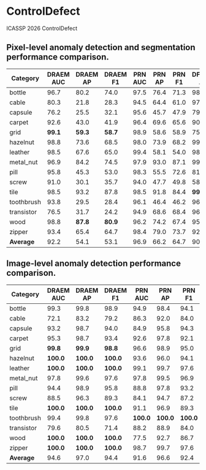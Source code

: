 # ControlDefect
ICASSP 2026 ControlDefect

## Pixel-level anomaly detection and segmentation performance comparison.

| Category   | DRAEM AUC | DRAEM AP | DRAEM F1 | PRN AUC | PRN AP | PRN F1 | DFMGAN AUC | DFMGAN AP | DFMGAN F1 | AnoDiff AUC | AnoDiff AP | AnoDiff F1 | Ours AUC | Ours AP | Ours F1 |
|------------|-----------|----------|----------|---------|--------|--------|------------|-----------|-----------|-------------|------------|------------|----------|---------|---------|
| bottle     | 96.7      | 80.2     | 74.0     | 97.5    | 76.4   | 71.3   | 98.9       | **90.2**  | 83.9      | **99.4**    | **94.1**   | **87.3**   | 99.1     | 88.3    | 88.3    |
| cable      | 80.3      | 21.8     | 28.3     | 94.5    | 64.4   | 61.0   | 97.2       | 81.0      | 75.4      | **99.2**    | **90.8**   | **83.5**   | 91.6     | 62.1    | 62.1    |
| capsule    | 76.2      | 25.5     | 32.1     | 95.6    | 45.7   | 47.9   | 79.2       | 26.0      | 35.0      | **98.8**    | **57.2**   | **59.8**   | 95.0     | 36.4    | 36.4    |
| carpet     | 92.6      | 43.0     | 41.9     | 96.4    | 69.6   | 65.6   | 90.6       | 33.4      | 38.1      | 98.6        | 81.2       | 74.6       | **99.5** | **87.5**| **87.5**|
| grid       | **99.1**  | **59.3** | **58.7** | 98.9    | 58.6   | 58.9   | 75.2       | 14.3      | 20.5      | 98.3        | 52.9       | 54.6       | 98.9     | 55.1    | 55.1    |
| hazelnut   | 98.8      | 73.6     | 68.5     | 98.0    | 73.9   | 68.2   | 99.7       | 95.2      | 89.5      | **99.8**    | **96.5**   | **90.6**   | 98.8     | 79.7    | 79.7    |
| leather    | 98.5      | 67.6     | 65.0     | 99.4    | 58.1   | 54.0   | 98.5       | 68.7      | 66.7      | 99.8        | 79.6       | 71.0       | **99.9** | **88.3**| **88.3**|
| metal_nut  | 96.9      | 84.2     | 74.5     | 97.9    | 93.0   | 87.1   | 99.3       | **98.1**  | 94.5      | **99.8**    | 98.7       | 94.0       | 99.6     | 97.8    | **97.8**|
| pill       | 95.8      | 45.3     | 53.0     | 98.3    | 55.5   | 72.6   | 81.2       | 67.8      | 72.6      | **99.8**    | **97.0**   | **90.8**   | 93.6     | 52.3    | 52.3    |
| screw      | 91.0      | 30.1     | 35.7     | 94.0    | 47.7   | 49.8   | 58.8       | 2.2       | 5.3       | **97.0**    | **51.8**   | **50.9**   | 92.0     | 2.4     | 2.4     |
| tile       | 98.5      | 93.2     | 87.8     | 98.5    | 91.8   | 84.4   | **99.5**   | **97.1**  | 91.6      | 99.2        | 93.9       | 86.2       | 99.4     | 96.8    | **96.8**|
| toothbrush | 93.8      | 29.5     | 28.4     | 96.1    | 46.4   | 46.2   | 96.4       | 75.9      | 72.6      | **99.2**    | 76.5       | 73.4       | 99.1     | **77.0**| **77.0**|
| transistor | 76.5      | 31.7     | 24.2     | 94.9    | 68.6   | 68.4   | 96.2       | 81.2      | 77.0      | **99.3**    | **92.6**   | **85.7**   | 98.6     | 86.6    | 86.6    |
| wood       | 98.8      | **87.8** | **80.9** | 96.2    | 74.2   | 67.4   | 95.3       | 70.7      | 65.8      | **98.9**    | 84.6       | 74.5       | 98.1     | 80.3    | 80.3    |
| zipper     | 93.4      | 65.4     | 64.7     | 98.4    | 79.0   | 73.7   | 92.9       | 65.6      | 64.9      | 99.4        | 86.0       | 79.2       | **99.8** | **91.4**| **91.4**|
| **Average**| 92.2      | 54.1     | 53.1     | 96.9    | 66.2   | 64.7   | 90.0       | 62.7      | 62.1      | **99.1**    | **81.4**   | **76.3**   | 97.5     | 72.1    | 72.1    |


## Image-level anomaly detection performance comparison.

| Category   | DRAEM AUC | DRAEM AP | DRAEM F1 | PRN AUC | PRN AP | PRN F1 | DFMGAN AUC | DFMGAN AP | DFMGAN F1 | AnoDiff AUC | AnoDiff AP | AnoDiff F1 | Ours AUC | Ours AP | Ours F1 |
|------------|-----------|----------|----------|---------|--------|--------|------------|-----------|-----------|-------------|------------|------------|----------|---------|---------|
| bottle     | 99.3      | 99.8     | 98.9     | 94.9    | 98.4   | 94.1   | 99.3       | 99.8      | 97.7      | 99.8        | 99.9       | 98.9       | **100.0**| **100.0**| **100.0**|
| cable      | 72.1      | 83.2     | 79.2     | 86.3    | 92.0   | 84.0   | 95.9       | 97.8      | 93.8      | **100.0**   | **100.0**  | **100.0**  | 85.7     | 89.7    | 77.7    |
| capsule    | 93.2      | 98.7     | 94.0     | 84.9    | 95.8   | 94.3   | 92.8       | 98.5      | 94.5      | **99.7**    | **99.9**   | **98.7**   | 68.5     | 88.5    | 88.2    |
| carpet     | 95.3      | 98.7     | 93.4     | 92.6    | 97.8   | 92.1   | 67.9       | 87.9      | 87.3      | 96.7        | 98.8       | 94.3       | **99.6** | **99.8**| **99.2**|
| grid       | **99.8**  | **99.9** | **98.8** | 96.6    | 98.9   | 95.0   | 73.0       | 90.4      | 85.4      | 98.4        | 99.5       | 98.7       | 99.3     | 99.6    | 97.4    |
| hazelnut   | **100.0** | **100.0**| **100.0**| 93.6    | 96.0   | 94.1   | 99.9       | **100.0** | 99.0      | 99.8        | 99.9       | 98.9       | 91.0     | 94.6    | 87.4    |
| leather    | **100.0** | **100.0**| **100.0**| 99.1    | 99.7   | 97.6   | 99.9       | **100.0** | 99.2      | **100.0**   | **100.0**  | **100.0**  | 99.9     | 99.9    | 99.2    |
| metal_nut  | 97.8      | 99.6     | 97.6     | 97.8    | 99.5   | 96.9   | 99.3       | 99.8      | 99.2      | **100.0**   | **100.0**  | **100.0**  | 99.8     | 99.9    | 99.2    |
| pill       | 94.4      | 98.9     | 95.8     | 88.8    | 97.8   | 93.2   | 68.7       | 91.7      | 91.4      | **98.0**    | **99.6**   | **97.0**   | 87.9     | 96.5    | 89.6    |
| screw      | 88.5      | 96.3     | 89.3     | 84.1    | 94.7   | 87.2   | 22.3       | 64.7      | 85.3      | 96.8        | 97.9       | 95.5       | **99.1** | **99.6**| **96.9**|
| tile       | **100.0** | **100.0**| **100.0**| 91.1    | 96.9   | 89.3   | **100.0**  | **100.0** | **100.0** | **100.0**   | **100.0**  | **100.0**  | **100.0**| **100.0**| **100.0**|
| toothbrush | 99.4      | 99.8     | 97.6     | **100.0**| **100.0**| **100.0**| **100.0** | **100.0** | **100.0** | **100.0**   | **100.0**  | **100.0**  | 98.3     | 99.2    | 97.4    |
| transistor | 79.6      | 80.5     | 71.4     | 88.2    | 88.9   | 84.0   | 90.8       | 92.5      | 88.9      | **100.0**   | **100.0**  | **100.0**  | 92.6     | 90.7    | 86.2    |
| wood       | **100.0** | **100.0**| **100.0**| 77.5    | 92.7   | 86.7   | 98.4       | 99.4      | 98.8      | 98.4        | 99.4       | 98.8       | 99.6     | **99.8**| **98.8**|
| zipper     | **100.0** | **100.0**| **100.0**| 98.7    | 99.7   | 97.6   | 99.7       | 99.9      | 99.4      | 99.9        | **100.0**  | 99.4       | **100.0**| **100.0**| **100.0**|
| **Average**| 94.6      | 97.0     | 94.4     | 91.6    | 96.6   | 92.4   | 87.2       | 94.8      | 94.7      | **99.2**    | **99.7**   | **98.7**   | 94.8     | 97.2    | 95.1    |

